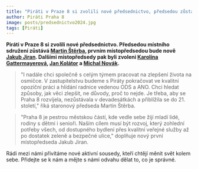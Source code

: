 ```yaml
---
title: "Piráti v Praze 8 si zvolili nové předsednictvo, předsedou zůstává Martin Štěrba"
author: Piráti Praha 8
image: posts/predsednictvo2024.jpg
tags: [Piráti]
---
```



**Piráti v Praze 8 si zvolili nové předsednictvo. Předsedou místního sdružení zůstává [Martin Štěrba](https://praha8.pirati.cz/lide/martin-sterba.html), prvním místopředsedou bude nově [Jakub Jiran](https://praha8.pirati.cz/lide/jakub-jiran.html). Dalšími místopředsedy pak byli zvoleni [Karolína Gattermayerová](https://praha8.pirati.cz/lide/karolina-gattermayerova.html), [Jan Kolátor](https://praha8.pirati.cz/lide/jan-kolator.html) a [Michal Novák](https://praha8.pirati.cz/lide/michal-novak.html).**

>"I nadále chci společně s celým týmem pracovat na zlepšení života na osmičce. V zastupitelstvu budeme s Piráty pokračovat ve kvalitní opoziční práci a hlídání radnice vedenou ODS a ANO. Chci hledat způsoby, jak věci zlepšit, ne důvody, proč to nejde. Je třeba, aby se Praha 8 rozvíjela, nezůstávala v devadesátkách a přiblížila se do 21. století," říká staronový předseda Martin Štěrba.

>"Praha 8 je pestrou městskou částí, kde vedle sebe žijí mladí lidé, rodiny s dětmi i senioři. Naším cílem musí být rozvoj, který zohlední potřeby všech, od dostupného bydlení přes kvalitní veřejné služby až po dostatek zeleně a bezpečné ulice," doplňuje nový první místopředseda Jakub Jiran. 

Rádi mezi námi přivítáme nové aktivní sousedy, kteří chtějí měnit svět kolem sebe. Přidejte se k nám a mějte s námi odvahu dělat to, co je správné.

